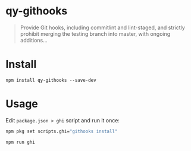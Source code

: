 # qy-githooks

> Provide Git hooks, including commitlint and lint-staged, and strictly prohibit merging the testing branch into master, with ongoing additions...


# Install

```
npm install qy-githooks --save-dev
```

# Usage

Edit `package.json > ghi` script and run it once:

```sh
npm pkg set scripts.ghi="githooks install"

npm run ghi
```